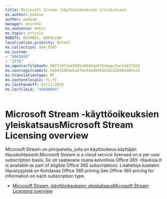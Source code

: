 ```yaml
---
title: Microsoft Stream -käyttöoikeuksien yleiskatsaus
ms.author: pebaum
author: pebaum
manager: mnirkhe
ms.audience: Admin
ms.topic: article
ROBOTS: NOINDEX, NOFOLLOW
localization_priority: Normal
ms.collection: Adm_O365
ms.custom:
- "9001693"
- "3770"
ms.openlocfilehash: 6877c073ed366ba0d464a076c6aec5acb3477d22
ms.sourcegitcommit: 9ab422063e5a474c92ed956d42d222b90336fecb
ms.translationtype: MT
ms.contentlocale: fi-FI
ms.lasthandoff: 03/11/2020
ms.locfileid: "42600093"
---
```

# <a name="microsoft-stream-licensing-overview"></a><span data-ttu-id="abf21-102">Microsoft Stream -käyttöoikeuksien yleiskatsaus</span><span class="sxs-lookup"><span data-stu-id="abf21-102">Microsoft Stream Licensing overview</span></span>

<span data-ttu-id="abf21-103">Microsoft Stream on pilvipalvelu, jolla on käyttöoikeus käyttäjän tilauskohtaisesti.</span><span class="sxs-lookup"><span data-stu-id="abf21-103">Microsoft Stream is a cloud service licensed on a per user subscription basis.</span></span> <span data-ttu-id="abf21-104">Se on saatavana osana kelvollisia Office 365 -tilauksia.</span><span class="sxs-lookup"><span data-stu-id="abf21-104">It is available as part of eligible Office 365 subscriptions.</span></span> <span data-ttu-id="abf21-105">Lisätietoja kustakin tilaustyypistä on Kohdassa Office 365 pricing.</span><span class="sxs-lookup"><span data-stu-id="abf21-105">See Office 365 pricing for information on each subscription type.</span></span>

- [<span data-ttu-id="abf21-106">Microsoft Stream -käyttöoikeuksien yleiskatsaus</span><span class="sxs-lookup"><span data-stu-id="abf21-106">Microsoft Stream Licensing overview</span></span>](https://docs.microsoft.com/stream/license-overview)